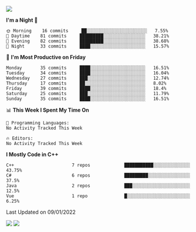 ![](https://komarev.com/ghpvc/?username=lilpidgey&color=red)
<!--START_SECTION:waka-->
**I'm a Night 🦉** 

```text
🌞 Morning    16 commits     ██░░░░░░░░░░░░░░░░░░░░░░░   7.55% 
🌆 Daytime    81 commits     █████████░░░░░░░░░░░░░░░░   38.21% 
🌃 Evening    82 commits     █████████░░░░░░░░░░░░░░░░   38.68% 
🌙 Night      33 commits     ████░░░░░░░░░░░░░░░░░░░░░   15.57%

```
📅 **I'm Most Productive on Friday** 

```text
Monday       35 commits     ████░░░░░░░░░░░░░░░░░░░░░   16.51% 
Tuesday      34 commits     ████░░░░░░░░░░░░░░░░░░░░░   16.04% 
Wednesday    27 commits     ███░░░░░░░░░░░░░░░░░░░░░░   12.74% 
Thursday     17 commits     ██░░░░░░░░░░░░░░░░░░░░░░░   8.02% 
Friday       39 commits     ████░░░░░░░░░░░░░░░░░░░░░   18.4% 
Saturday     25 commits     ███░░░░░░░░░░░░░░░░░░░░░░   11.79% 
Sunday       35 commits     ████░░░░░░░░░░░░░░░░░░░░░   16.51%

```


📊 **This Week I Spent My Time On** 

```text
💬 Programming Languages: 
No Activity Tracked This Week

🔥 Editors: 
No Activity Tracked This Week

```

**I Mostly Code in C++** 

```text
C++                      7 repos             ███████████░░░░░░░░░░░░░░   43.75% 
C#                       6 repos             █████████░░░░░░░░░░░░░░░░   37.5% 
Java                     2 repos             ███░░░░░░░░░░░░░░░░░░░░░░   12.5% 
Vue                      1 repo              █░░░░░░░░░░░░░░░░░░░░░░░░   6.25%

```



 Last Updated on 09/01/2022
<!--END_SECTION:waka-->
![](https://hit.yhype.me/github/profile?user_id=42968544)
![](https://komarev.com/ghpvc/?lilpidgey)
